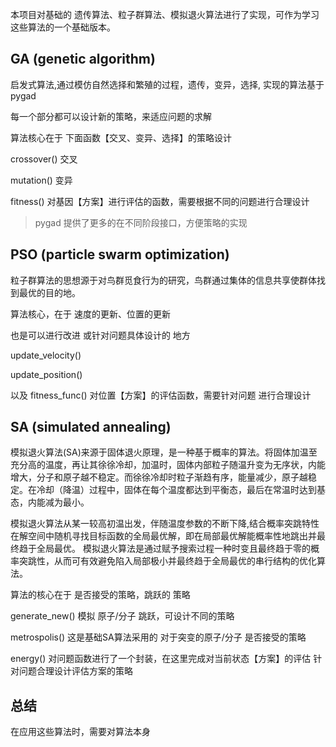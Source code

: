 本项目对基础的 遗传算法、粒子群算法、模拟退火算法进行了实现，可作为学习这些算法的一个基础版本。

## GA (genetic algorithm)

启发式算法,通过模仿自然选择和繁殖的过程，遗传，变异，选择, 实现的算法基于 pygad

每一个部分都可以设计新的策略，来适应问题的求解

算法核心在于 下面函数【交叉、变异、选择】的策略设计

crossover()
交叉

mutation()
变异

fitness()
对基因【方案】进行评估的函数，需要根据不同的问题进行合理设计

> pygad 提供了更多的在不同阶段接口，方便策略的实现

## PSO (particle swarm optimization)

粒子群算法的思想源于对鸟群觅食行为的研究，鸟群通过集体的信息共享使群体找到最优的目的地。

算法核心，在于 速度的更新、位置的更新

也是可以进行改进 或针对问题具体设计的 地方

update_velocity()

update_position()

以及
fitness_func()
对位置【方案】的评估函数，需要针对问题 进行合理设计

## SA (simulated annealing)

模拟退火算法(SA)来源于固体退火原理，是一种基于概率的算法。将固体加温至充分高的温度，再让其徐徐冷却，加温时，固体内部粒子随温升变为无序状，内能增大，分子和原子越不稳定。而徐徐冷却时粒子渐趋有序，能量减少，原子越稳定。在冷却（降温）过程中，固体在每个温度都达到平衡态，最后在常温时达到基态，内能减为最小。

模拟退火算法从某一较高初温出发，伴随温度参数的不断下降,结合概率突跳特性在解空间中随机寻找目标函数的全局最优解，即在局部最优解能概率性地跳出并最终趋于全局最优。
模拟退火算法是通过赋予搜索过程一种时变且最终趋于零的概率突跳性，从而可有效避免陷入局部极小并最终趋于全局最优的串行结构的优化算法。

算法的核心在于 是否接受的策略，跳跃的 策略

generate_new()
模拟 原子/分子 跳跃，可设计不同的策略

metrospolis()
这是基础SA算法采用的 对于突变的原子/分子 是否接受的策略

energy()
对问题函数进行了一个封装，在这里完成对当前状态【方案】的评估 针对问题合理设计评估方案的策略

## 总结
在应用这些算法时，需要对算法本身

